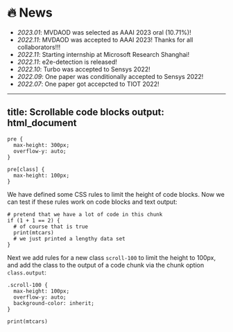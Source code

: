 # 🔥 News
- *2023.01*: MVDAOD was selected as AAAI 2023 oral (10.71%)!
- *2022.11*: MVDAOD was accepted to AAAI 2023! Thanks for all collaborators!!!
- *2022.11*: Starting internship at Microsoft Research Shanghai!
- *2022.11*: e2e-detection is released! 
- *2022.10*: Turbo was accepted to Sensys 2022!
- *2022.09*: One paper was conditionally accepted to Sensys 2022!
- *2022.07*: One paper got accepcted to TIOT 2022!

---
title: Scrollable code blocks
output: html_document
---

```{css, echo=FALSE}
pre {
  max-height: 300px;
  overflow-y: auto;
}

pre[class] {
  max-height: 100px;
}
```

We have defined some CSS rules to limit the height of
code blocks. Now we can test if these rules work on code
blocks and text output:

```{r}
# pretend that we have a lot of code in this chunk
if (1 + 1 == 2) {
  # of course that is true
  print(mtcars)
  # we just printed a lengthy data set
}
```

Next we add rules for a new class `scroll-100` to limit
the height to 100px, and add the class to the output of
a code chunk via the chunk option `class.output`:

```{css, echo=FALSE}
.scroll-100 {
  max-height: 100px;
  overflow-y: auto;
  background-color: inherit;
}
```

```{r, class.output="scroll-100"}
print(mtcars)
```
